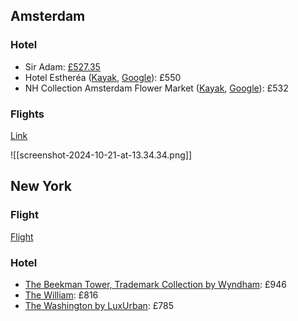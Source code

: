 ## Amsterdam

### Hotel

- Sir Adam: [£527.35](https://www.mrandmrssmith.com/luxury-hotels/sir-albert/rooms?s%5Bdate_from%5D=2025-01-31&s%5Bdate_to%5D=2025-02-03&s%5Btags%5D=destination.destination%3Aeurope.netherlands%3Bdestination.destination%3Aeurope.netherlands.amsterdam%3Bhotel.name%3Asir-albert&s%5Bsort_field%5D=price&s%5Bsort_direction%5D=asc#hotelroom-list-rooms-container)
- Hotel Estheréa ([Kayak](https://www.kayak.co.uk/hotels/Hotel-Estherea,Amsterdam-p31835-h14640-details/2025-01-31/2025-02-03/2adults?psid=dREkF9u1PU&pm=totaltaxes#overview), [Google](https://www.google.com/maps/place/Hotel+Estherea/@52.370611,4.8884803,17z/data=!4m23!1m11!3m10!1s0x47c609c3df4be4ef:0x92a32301c4752ca4!2sHotel+Estherea!5m2!4m1!1i2!8m2!3d52.3705447!4d4.8886439!10e5!16s%2Fm%2F04sxzh9!3m10!1s0x47c609c3df4be4ef:0x92a32301c4752ca4!5m2!4m1!1i2!8m2!3d52.3705447!4d4.8886439!9m1!1b1!16s%2Fm%2F04sxzh9?entry=ttu&g_ep=EgoyMDI0MTAxNi4wIKXMDSoASAFQAw%3D%3D)): £550
- NH Collection Amsterdam Flower Market ([Kayak](https://www.kayak.co.uk/hotels/NH-Collection-Amsterdam-Flower-Market,Amsterdam-p31835-h33046-details/2025-01-31/2025-02-03/2adults?psid=dREkF9u1PU&pm=totaltaxes#overview), [Google](https://www.google.com/maps/place/Hotel+NH+Collection+Amsterdam+Flower+Market/@52.366376,4.8928044,21z/data=!4m20!1m8!3m7!1s0x47c609eaa239dcd7:0xe475fd63293d81e9!2sVijzelstraat+4,+1017+HK+Amsterdam,+Netherlands!3b1!8m2!3d52.3664202!4d4.892983!16s%2Fg%2F11c5d26qpg!3m10!1s0x47c609eaa239dcd7:0x85f6e6bc37cb889a!5m2!4m1!1i2!8m2!3d52.366261!4d4.893101!9m1!1b1!16s%2Fg%2F122_m9bw?entry=ttu&g_ep=EgoyMDI0MTAxNi4wIKXMDSoASAFQAw%3D%3D)): £532

### Flights

[Link](https://www.kayak.co.uk/flights/LON-AMS/2025-01-31/2025-02-03?fs=takeoff=0530,1320__1618,2200;stops=~0&sort=bestflight_a)

![[screenshot-2024-10-21-at-13.34.34.png]]

## New York

### Flight

[Flight](https://www.kayak.co.uk/flights/LON-NYC/2025-01-29/2025-02-05?fs=fdDir=true;stops=~0&sort=bestflight_a)

### Hotel

- [The Beekman Tower, Trademark Collection by Wyndham](https://www.kayak.co.uk/hotels/The-Beekman-Tower,Trademark-Collection-by-Wyndham,New-York-p59560-h848675-details/2025-01-29/2025-02-05/2adults?psid=dQGEJQJCXX&pm=totaltaxes#overview): £946
- [The William](https://www.kayak.co.uk/hotels/The-William-powered-by-Sonder,New-York-p59560-h2071861-details/2025-01-02/2025-01-09/2adults?psid=dRFEMGs31J&pm=totaltaxes#overview): £816
- [The Washington by LuxUrban](https://www.kayak.co.uk/hotels/The-Washington-by-LuxUrban,New-York-p59560-h8136853-details/2025-01-29/2025-02-05/2adults?psid=dQGEJQJCXX&pm=totaltaxes#overview): £785

